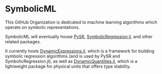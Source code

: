 # SymbolicML

This GitHub Organization is dedicated to machine learning algorithms which operate on symbolic representations.

SymbolicML will eventually house [PySR](https://github.com/MilesCranmer/PySR), [SymbolicRegression.jl](https://github.com/MilesCranmer/SymbolicRegression.jl), and other related packages.

It currently hosts [DynamicExpressions.jl](https://github.com/SymbolicML/DynamicExpressions.jl), which is a framework for building symbolic regression algorithms (and is used by PySR and SymbolicRegression.jl),
as well as [DynamicQuantities.jl](https://github.com/SymbolicML/DynamicQuantities.jl), which is a lightweight package for physical units that offers type stability.
